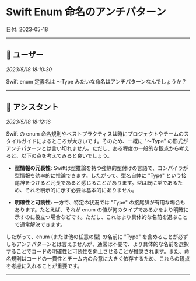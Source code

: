 # Swift Enum 命名のアンチパターン

日付: 2023-05-18

---

## 👤 ユーザー
*2023/5/18 18:10:30*

Swift enum 定義名は 〜Type みたいな命名はアンチパターンなんでしょうか？

---

## 🤖 アシスタント
*2023/5/18 18:12:16*

Swift の enum 命名規則やベストプラクティスは時にプロジェクトやチームのスタイルガイドによるところが大きいです。そのため、一概に "〜Type" の形式がアンチパターンとは言い切れません。ただし、ある程度の一般的な観点から考えると、以下の点を考えてみると良いでしょう。

- **型情報の冗長性:** Swiftは型推論を持つ強静的型付けの言語で、コンパイラが型情報を効率的に推論できます。したがって、型名自体に "Type" という接尾辞をつけると冗長であると感じることがあります。型は既に型であるため、それを明示的に示す必要は基本的にありません。

- **明確性と可読性:** 一方で、特定の状況では "Type" の接尾辞が有用な場合もあります。たとえば、それが enum の値が何のタイプであるかをより明確に示すのに役立つ場合などです。ただし、これはより具体的な名前を選ぶことで通常解決できます。

したがって、enum (または他の任意の型) の名前に "Type" を含めることが必ずしもアンチパターンとは言えませんが、通常は不要で、より具体的な名前を選択することでコードの明確性と可読性を向上させることが推奨されます。また、命名規則はコードの一貫性とチーム内の合意に大きく依存するため、これらの観点を考慮に入れることが重要です。

---
